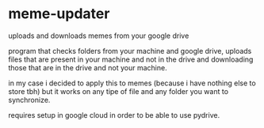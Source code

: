# meme-updater
uploads and downloads memes from your google drive

program that checks folders from your machine and google drive, uploads files that are present in your machine and not in the drive and downloading those that are in the drive and not your machine.

in my case i decided to apply this to memes (because i have nothing else to store tbh) but it works on any tipe of file and any folder you want to synchronize.

requires setup in google cloud in order to be able to use pydrive.
